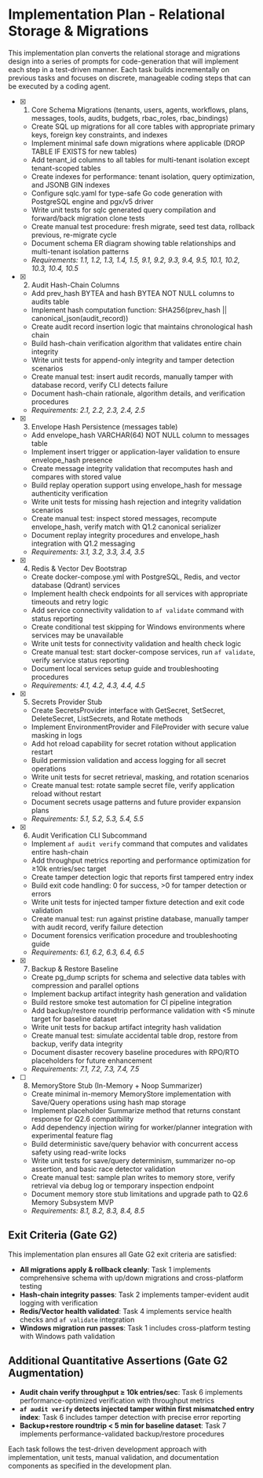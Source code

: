 # Implementation Plan - Relational Storage & Migrations

This implementation plan converts the relational storage and migrations design into a series of prompts for code-generation that will implement each step in a test-driven manner. Each task builds incrementally on previous tasks and focuses on discrete, manageable coding steps that can be executed by a coding agent.

- [x] 1. Core Schema Migrations (tenants, users, agents, workflows, plans, messages, tools, audits, budgets, rbac_roles, rbac_bindings)





  - Create SQL up migrations for all core tables with appropriate primary keys, foreign key constraints, and indexes
  - Implement minimal safe down migrations where applicable (DROP TABLE IF EXISTS for new tables)
  - Add tenant_id columns to all tables for multi-tenant isolation except tenant-scoped tables
  - Create indexes for performance: tenant isolation, query optimization, and JSONB GIN indexes
  - Configure sqlc.yaml for type-safe Go code generation with PostgreSQL engine and pgx/v5 driver
  - Write unit tests for sqlc generated query compilation and forward/back migration clone tests
  - Create manual test procedure: fresh migrate, seed test data, rollback previous, re-migrate cycle
  - Document schema ER diagram showing table relationships and multi-tenant isolation patterns
  - _Requirements: 1.1, 1.2, 1.3, 1.4, 1.5, 9.1, 9.2, 9.3, 9.4, 9.5, 10.1, 10.2, 10.3, 10.4, 10.5_

- [x] 2. Audit Hash-Chain Columns









  - Add prev_hash BYTEA and hash BYTEA NOT NULL columns to audits table
  - Implement hash computation function: SHA256(prev_hash || canonical_json(audit_record))
  - Create audit record insertion logic that maintains chronological hash chain
  - Build hash-chain verification algorithm that validates entire chain integrity
  - Write unit tests for append-only integrity and tamper detection scenarios
  - Create manual test: insert audit records, manually tamper with database record, verify CLI detects failure
  - Document hash-chain rationale, algorithm details, and verification procedures
  - _Requirements: 2.1, 2.2, 2.3, 2.4, 2.5_

- [x] 3. Envelope Hash Persistence (messages table)








  - Add envelope_hash VARCHAR(64) NOT NULL column to messages table
  - Implement insert trigger or application-layer validation to ensure envelope_hash presence
  - Create message integrity validation that recomputes hash and compares with stored value
  - Build replay operation support using envelope_hash for message authenticity verification
  - Write unit tests for missing hash rejection and integrity validation scenarios
  - Create manual test: inspect stored messages, recompute envelope_hash, verify match with Q1.2 canonical serializer
  - Document replay integrity procedures and envelope_hash integration with Q1.2 messaging
  - _Requirements: 3.1, 3.2, 3.3, 3.4, 3.5_

- [x] 4. Redis & Vector Dev Bootstrap





  - Create docker-compose.yml with PostgreSQL, Redis, and vector database (Qdrant) services
  - Implement health check endpoints for all services with appropriate timeouts and retry logic
  - Add service connectivity validation to `af validate` command with status reporting
  - Create conditional test skipping for Windows environments where services may be unavailable
  - Write unit tests for connectivity validation and health check logic
  - Create manual test: start docker-compose services, run `af validate`, verify service status reporting
  - Document local services setup guide and troubleshooting procedures
  - _Requirements: 4.1, 4.2, 4.3, 4.4, 4.5_

- [x] 5. Secrets Provider Stub











  - Create SecretsProvider interface with GetSecret, SetSecret, DeleteSecret, ListSecrets, and Rotate methods
  - Implement EnvironmentProvider and FileProvider with secure value masking in logs
  - Add hot reload capability for secret rotation without application restart
  - Build permission validation and access logging for all secret operations
  - Write unit tests for secret retrieval, masking, and rotation scenarios
  - Create manual test: rotate sample secret file, verify application reload without restart
  - Document secrets usage patterns and future provider expansion plans
  - _Requirements: 5.1, 5.2, 5.3, 5.4, 5.5_

- [x] 6. Audit Verification CLI Subcommand









  - Implement `af audit verify` command that computes and validates entire hash-chain
  - Add throughput metrics reporting and performance optimization for ≥10k entries/sec target
  - Create tamper detection logic that reports first tampered entry index
  - Build exit code handling: 0 for success, >0 for tamper detection or errors
  - Write unit tests for injected tamper fixture detection and exit code validation
  - Create manual test: run against pristine database, manually tamper with audit record, verify failure detection
  - Document forensics verification procedure and troubleshooting guide
  - _Requirements: 6.1, 6.2, 6.3, 6.4, 6.5_

- [x] 7. Backup & Restore Baseline














  - Create pg_dump scripts for schema and selective data tables with compression and parallel options
  - Implement backup artifact integrity hash generation and validation
  - Build restore smoke test automation for CI pipeline integration
  - Add backup/restore roundtrip performance validation with <5 minute target for baseline dataset
  - Write unit tests for backup artifact integrity hash validation
  - Create manual test: simulate accidental table drop, restore from backup, verify data integrity
  - Document disaster recovery baseline procedures with RPO/RTO placeholders for future enhancement
  - _Requirements: 7.1, 7.2, 7.3, 7.4, 7.5_

- [ ] 8. MemoryStore Stub (In-Memory + Noop Summarizer)
  - Create minimal in-memory MemoryStore implementation with Save/Query operations using hash map storage
  - Implement placeholder Summarize method that returns constant response for Q2.6 compatibility
  - Add dependency injection wiring for worker/planner integration with experimental feature flag
  - Build deterministic save/query behavior with concurrent access safety using read-write locks
  - Write unit tests for save/query determinism, summarizer no-op assertion, and basic race detector validation
  - Create manual test: sample plan writes to memory store, verify retrieval via debug log or temporary inspection endpoint
  - Document memory store stub limitations and upgrade path to Q2.6 Memory Subsystem MVP
  - _Requirements: 8.1, 8.2, 8.3, 8.4, 8.5_

## Exit Criteria (Gate G2)

This implementation plan ensures all Gate G2 exit criteria are satisfied:

- **All migrations apply & rollback cleanly**: Task 1 implements comprehensive schema with up/down migrations and cross-platform testing
- **Hash-chain integrity passes**: Task 2 implements tamper-evident audit logging with verification
- **Redis/Vector health validated**: Task 4 implements service health checks and `af validate` integration
- **Windows migration run passes**: Task 1 includes cross-platform testing with Windows path validation

## Additional Quantitative Assertions (Gate G2 Augmentation)

- **Audit chain verify throughput ≥ 10k entries/sec**: Task 6 implements performance-optimized verification with throughput metrics
- **`af audit verify` detects injected tamper within first mismatched entry index**: Task 6 includes tamper detection with precise error reporting
- **Backup+restore roundtrip < 5 min for baseline dataset**: Task 7 implements performance-validated backup/restore procedures

Each task follows the test-driven development approach with implementation, unit tests, manual validation, and documentation components as specified in the development plan.